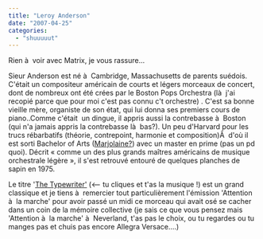 ```yaml
---
title: "Leroy Anderson"
date: "2007-04-25"
categories: 
  - "shuuuuut"
---
```


Rien à  voir avec Matrix, je vous rassure...

Sieur Anderson est né à  Cambridge, Massachusetts de parents suédois. C'était un compositeur américain de courts et légers morceaux de concert, dont de nombreux ont été crées par le Boston Pops Orchestra (là  j'ai recopié parce que pour moi c'est pas connu c't orchestre) . C'est sa bonne vieille mère, organiste de son état, qui lui donna ses premiers cours de piano..Comme c'était  un dingue, il appris aussi la contrebasse à  Boston (qui n'a jamais appris la contrebasse là  bas?). Un peu d'Harvard pour les trucs rébarbatifs (théorie, contrepoint, harmonie et composition)Â  d'où il est sorti Bachelor of Arts ([Marjolaine?](http://www.youtube.com/watch?v=6rOSou9ul7I)) avec un master en prime (pas un pd quoi). Décrit « comme un des plus grands maîtres américains de musique orchestrale légère », il s'est retrouvé entouré de quelques planches de sapin en 1975.

Le titre '[The Typewriter'](http://www.youtube.com/watch?v=9vuDMInQMYQ) (<-- tu cliques et t'as la musique !) est un grand classique et je tiens à  remercier tout particulièrement l'émission 'Attention à  la marche' pour avoir passé un midi ce morceau qui avait osé se cacher dans un coin de la mémoire collective (je sais ce que vous pensez mais 'Attention à  la marche' à  Neverland, t'as pas le choix, ou tu regardes ou tu manges pas et chuis pas encore Allegra Versace....)
